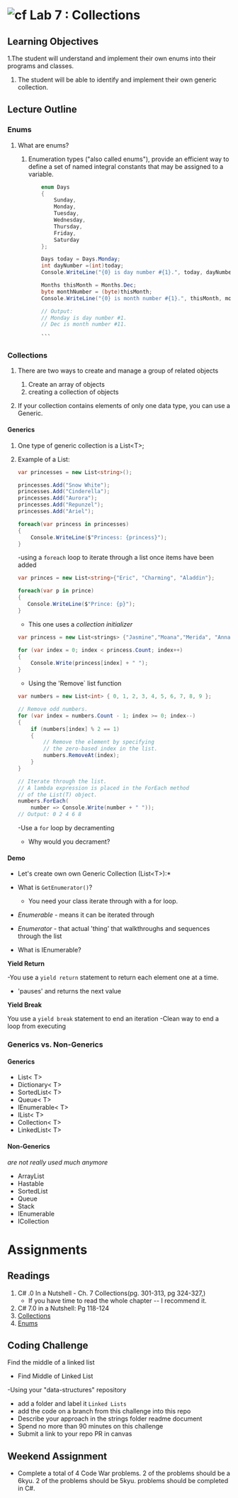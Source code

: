 ![cf](http://i.imgur.com/7v5ASc8.png) Lab 7 : Collections
=====================================

## Learning Objectives
1.The student will understand and implement their own enums into their programs and classes.
1. The student will be able to identify and implement their own generic collection.
 
## Lecture Outline

### Enums

1. What are enums?
   1. Enumeration types ("also called enums"), provide an efficient way to define a set of named integral constants that may be assigned to a variable. 

        ```csharp
            enum Days 
            { 
                Sunday,
                Monday, 
                Tuesday, 
                Wednesday, 
                Thursday, 
                Friday, 
                Saturday 
            };

            Days today = Days.Monday;  
            int dayNumber =(int)today;  
            Console.WriteLine("{0} is day number #{1}.", today, dayNumber);  

            Months thisMonth = Months.Dec;  
            byte monthNumber = (byte)thisMonth;  
            Console.WriteLine("{0} is month number #{1}.", thisMonth, monthNumber);  

            // Output:  
            // Monday is day number #1.  
            // Dec is month number #11.  

            ```

### Collections

1. There are two ways to create and manage a group of related objects
    1. Create an array of objects
    2. creating a collection of objects

2. If your collection contains elements of only one data type, you can use a Generic. 

#### Generics
   1. One type of generic collection is a List\<T>; 
   2. Example of a List:

        ```csharp 
        var princesses = new List<string>();

        princesses.Add("Snow White");
        princesses.Add("Cinderella");
        princesses.Add("Aurora");
        princesses.Add("Repunzel");
        princesses.Add("Ariel");

        foreach(var princess in princesses)
        {
            Console.WriteLine($"Princess: {princess}");
        }


        ```

        -using a `foreach` loop to iterate through a list once items have been added

        ```csharp
        var princes = new List<string>{"Eric", "Charming", "Aladdin"};

        foreach(var p in prince)
        {
           Console.WriteLine($"Prince: {p}");
        }


        ```
        - This one uses a *collection initializer*



        ```csharp
        var princess = new List<strings> {"Jasmine","Moana","Merida", "Anna", "Elsa"}

        for (var index = 0; index < princess.Count; index++)  
        {  
            Console.Write(princess[index] + " ");  
        } 
        ```


        - Using the 'Remove` list function

        ```csharp
        var numbers = new List<int> { 0, 1, 2, 3, 4, 5, 6, 7, 8, 9 };  

        // Remove odd numbers.  
        for (var index = numbers.Count - 1; index >= 0; index--)  
        {  
            if (numbers[index] % 2 == 1)  
            {  
                // Remove the element by specifying  
                // the zero-based index in the list.  
                numbers.RemoveAt(index);  
            }  
        }  

        // Iterate through the list.  
        // A lambda expression is placed in the ForEach method  
        // of the List(T) object.  
        numbers.ForEach(  
            number => Console.Write(number + " "));  
        // Output: 0 2 4 6 8  
        ```
        -Use a `for` loop by decramenting 
        - Why would you decrament?

#### Demo 
  - Let's create own own Generic Collection (List\<T>):*

  - What is `GetEnumerator()`?
      - You need your class iterate through with a for loop. 

- *Enumerable* - means it can be iterated through
- *Enumerator* - that actual 'thing' that walkthroughs and sequences through the list

- What is IEnumerable?

**Yield Return**

-You use a `yield return` statement to return each element one at a time.
- 'pauses' and returns the next value

**Yield Break**

You use a `yield break` statement to end an iteration
    -Clean way to end a loop from executing


### Generics vs. Non-Generics

#### Generics
- List< T>
- Dictionary< T>
- SortedList< T>
- Queue< T>
- IEnumerable< T>
- IList< T>
- Collection< T>
- LinkedList< T>

#### Non-Generics
*are not really used much anymore*

- ArrayList
- Hastable
- SortedList
- Queue
- Stack
- IEnumerable
- ICollection

# Assignments

## Readings
1. C# .0 In a Nutshell - Ch. 7 Collections(pg. 301-313, pg 324-327,)
	- If you have time to read the whole chapter -- I recommend it. 
1. C# 7.0 in a Nutshell: Pg 118-124
1. [Collections](https://docs.microsoft.com/en-us/dotnet/csharp/programming-guide/concepts/collections)
1. [Enums](https://docs.microsoft.com/en-us/dotnet/csharp/language-reference/keywords/enum)

     
## Coding Challenge
Find the middle of a linked list
- Find Middle of Linked List

-Using your "data-structures" repository
  - add a folder and label it `Linked Lists`
  - add the code on a branch from this challenge into this repo
  - Describe your approach in the strings folder readme document
  - Spend no more than 90 minutes on this challenge
  - Submit a link to your repo PR in canvas

  ## Weekend Assignment
- Complete a total of 4 Code War problems. 2 of the problems should be a 6kyu. 2 of the problems should be 5kyu. problems should be completed in C#.